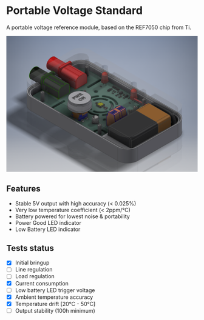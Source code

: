 # Portable Voltage Standard
A portable voltage reference module, based on the REF7050 chip from Ti.

![](https://github.com/MPlasson/Portable-Voltage-Standard/blob/main/enclosure/FrontView.png?raw=true)

## Features

- Stable 5V output with high accuracy (< 0.025%)
- Very low temperature coefficient (< 2ppm/°C)
- Battery powered for lowest noise & portability
- Power Good LED indicator
- Low Battery LED indicator

## Tests status

- [x] Initial bringup
- [ ] Line regulation
- [ ] Load regulation
- [x] Current consumption
- [ ] Low battery LED trigger voltage
- [x] Ambient temperature accuracy
- [x] Temperature drift [20°C - 50°C]
- [ ] Output stability (100h minimum)
